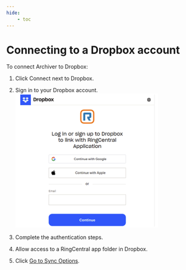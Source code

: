 ```yaml
---
hide:
    - toc
---
```


# Connecting to a Dropbox account

To connect Archiver to Dropbox:

1. Click Connect next to Dropbox.
2. Sign in to your Dropbox account.
   <br />
   ![Connect to Dropbox](./img/connect-dropbox.png)

3. Complete the authentication steps.
4. Allow access to a RingCentral app folder in Dropbox.
5. Click [Go to Sync Options](sync-options.md).
